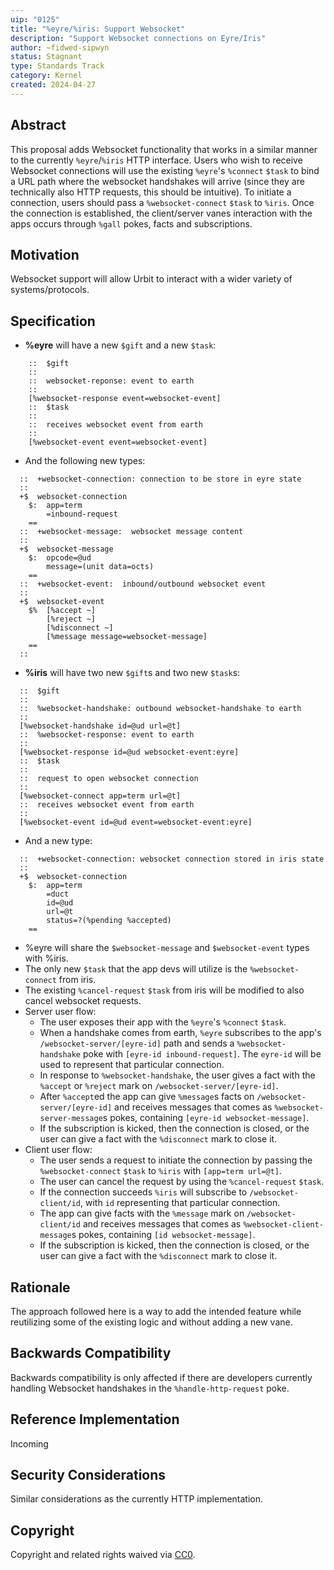 ```yaml
---
uip: "0125"
title: "%eyre/%iris: Support Websocket"
description: "Support Websocket connections on Eyre/Iris"
author: ~fidwed-sipwyn
status: Stagnant
type: Standards Track
category: Kernel
created: 2024-04-27
---
```


## Abstract

This proposal adds Websocket functionality that works in a similar manner to the currently `%eyre`/`%iris` HTTP interface. Users who wish to receive Websocket connections will use the existing `%eyre`'s `%connect` `$task` to bind a URL path where the websocket handshakes will arrive (since they are technically also HTTP requests, this should be intuitive). To initiate a connection, users should pass a `%websocket-connect` `$task` to `%iris`. Once the connection is established, the client/server vanes interaction with the apps occurs through `%gall` pokes, facts and subscriptions.

## Motivation

Websocket support will allow Urbit to interact with a wider variety of systems/protocols.

## Specification
- **%eyre** will have a new `$gift` and a new `$task`:
```hoon
    ::  $gift
    ::
    ::  websocket-reponse: event to earth
    ::
    [%websocket-response event=websocket-event]
    ::  $task
    ::
    ::  receives websocket event from earth
    ::
    [%websocket-event event=websocket-event]
```
- And the following new types:
```hoon
  ::  +websocket-connection: connection to be store in eyre state 
  ::
  +$  websocket-connection
    $:  app=term
        =inbound-request
    ==
  ::  +websocket-message:  websocket message content
  ::
  +$  websocket-message
    $:  opcode=@ud
        message=(unit data=octs)
    ==
  ::  +websocket-event:  inbound/outbound websocket event
  ::
  +$  websocket-event
    $%  [%accept ~]
        [%reject ~]
        [%disconnect ~]
        [%message message=websocket-message]
    ==
  ::
```
- **%iris** will have two new `$gift`s and two new `$task`s:
```hoon
  ::  $gift
  ::
  ::  %websocket-handshake: outbound websocket-handshake to earth
  ::
  [%websocket-handshake id=@ud url=@t]
  ::  %websocket-response: event to earth
  ::
  [%websocket-response id=@ud websocket-event:eyre]
  ::  $task
  ::
  ::  request to open websocket connection
  :: 
  [%websocket-connect app=term url=@t]
  ::  receives websocket event from earth
  ::
  [%websocket-event id=@ud event=websocket-event:eyre]
```
- And a new type:
```hoon
  ::  +websocket-connection: websocket connection stored in iris state
  ::
  +$  websocket-connection
    $:  app=term
        =duct
        id=@ud
        url=@t
        status=?(%pending %accepted)
    ==
```
- %eyre will share the `$websocket-message` and `$websocket-event` types with %iris.
- The only new `$task` that the app devs will utilize is the `%websocket-connect` from iris.
- The existing `%cancel-request` `$task` from iris will be modified to also cancel websocket requests.
- Server user flow: 
  - The user exposes their app with the `%eyre`'s `%connect` `$task`.
  - When a handshake comes from earth, `%eyre` subscribes to the app's `/websocket-server/[eyre-id]` path and sends a `%websocket-handshake` poke with `[eyre-id inbound-request]`. The `eyre-id` will be used to represent that particular connection.
  - In response to `%websocket-handshake`, the user gives a fact with the `%accept` or `%reject` mark on `/websocket-server/[eyre-id]`.
  - After `%accept`ed the app can give `%message`s facts on `/websocket-server/[eyre-id]` and receives messages that comes as `%websocket-server-message`s pokes, containing `[eyre-id websocket-message]`.
  - If the subscription is kicked, then the connection is closed, or the user can give a fact with the `%disconnect` mark to close it.
- Client user flow:
   - The user sends a request to initiate the connection by passing the `%websocket-connect` `$task` to `%iris` with `[app=term url=@t]`.
   - The user can cancel the request by using the `%cancel-request` `$task`.
   - If the connection succeeds `%iris` will subscribe to `/websocket-client/id`, with `id` representing that particular connection.
   - The app can give facts with the `%message` mark on `/websocket-client/id` and receives messages that comes as `%websocket-client-message`s pokes, containing `[id websocket-message]`.
   - If the subscription is kicked, then the connection is closed, or the user can  give a fact with the `%disconnect` mark to close it.

## Rationale

The approach followed here is a way to add the intended feature while reutilizing some of the existing logic and without adding a new vane.

## Backwards Compatibility

Backwards compatibility is only affected if there are developers currently handling Websocket handshakes in the `%handle-http-request` poke.

## Reference Implementation

Incoming

## Security Considerations

Similar considerations as the currently HTTP implementation.

## Copyright

Copyright and related rights waived via [CC0](../LICENSE.md).
